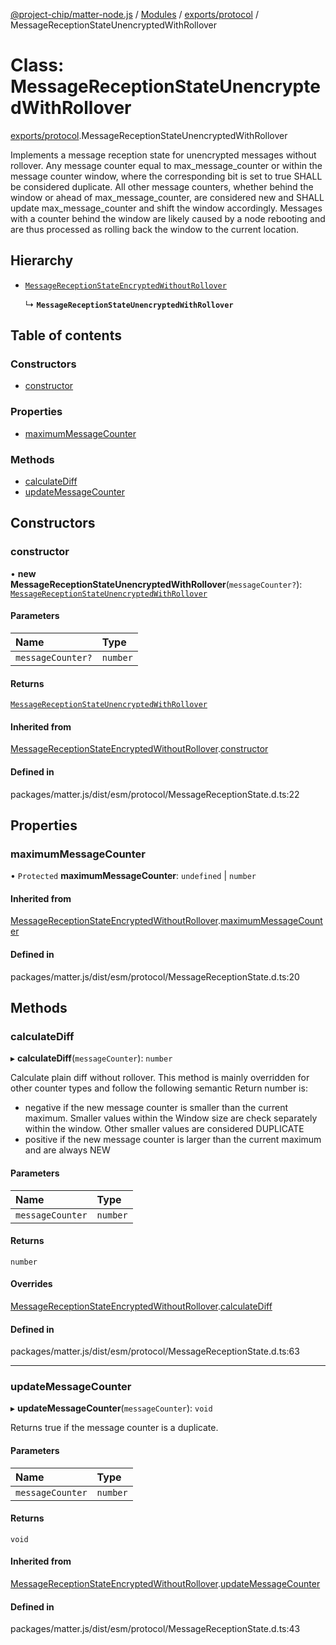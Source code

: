 [@project-chip/matter-node.js](../README.md) / [Modules](../modules.md) / [exports/protocol](../modules/exports_protocol.md) / MessageReceptionStateUnencryptedWithRollover

# Class: MessageReceptionStateUnencryptedWithRollover

[exports/protocol](../modules/exports_protocol.md).MessageReceptionStateUnencryptedWithRollover

Implements a message reception state for unencrypted messages without rollover.
Any message counter equal to max_message_counter or within the message counter window, where the corresponding bit
is set to true SHALL be considered duplicate. All other message counters, whether behind the window or ahead of
max_message_counter, are considered new and SHALL update max_message_counter and shift the window accordingly.
Messages with a counter behind the window are likely caused by a node rebooting and are thus processed as rolling
back the window to the current location.

## Hierarchy

- [`MessageReceptionStateEncryptedWithoutRollover`](exports_protocol.MessageReceptionStateEncryptedWithoutRollover.md)

  ↳ **`MessageReceptionStateUnencryptedWithRollover`**

## Table of contents

### Constructors

- [constructor](exports_protocol.MessageReceptionStateUnencryptedWithRollover.md#constructor)

### Properties

- [maximumMessageCounter](exports_protocol.MessageReceptionStateUnencryptedWithRollover.md#maximummessagecounter)

### Methods

- [calculateDiff](exports_protocol.MessageReceptionStateUnencryptedWithRollover.md#calculatediff)
- [updateMessageCounter](exports_protocol.MessageReceptionStateUnencryptedWithRollover.md#updatemessagecounter)

## Constructors

### constructor

• **new MessageReceptionStateUnencryptedWithRollover**(`messageCounter?`): [`MessageReceptionStateUnencryptedWithRollover`](exports_protocol.MessageReceptionStateUnencryptedWithRollover.md)

#### Parameters

| Name | Type |
| :------ | :------ |
| `messageCounter?` | `number` |

#### Returns

[`MessageReceptionStateUnencryptedWithRollover`](exports_protocol.MessageReceptionStateUnencryptedWithRollover.md)

#### Inherited from

[MessageReceptionStateEncryptedWithoutRollover](exports_protocol.MessageReceptionStateEncryptedWithoutRollover.md).[constructor](exports_protocol.MessageReceptionStateEncryptedWithoutRollover.md#constructor)

#### Defined in

packages/matter.js/dist/esm/protocol/MessageReceptionState.d.ts:22

## Properties

### maximumMessageCounter

• `Protected` **maximumMessageCounter**: `undefined` \| `number`

#### Inherited from

[MessageReceptionStateEncryptedWithoutRollover](exports_protocol.MessageReceptionStateEncryptedWithoutRollover.md).[maximumMessageCounter](exports_protocol.MessageReceptionStateEncryptedWithoutRollover.md#maximummessagecounter)

#### Defined in

packages/matter.js/dist/esm/protocol/MessageReceptionState.d.ts:20

## Methods

### calculateDiff

▸ **calculateDiff**(`messageCounter`): `number`

Calculate plain diff without rollover.
This method is mainly overridden for other counter types and follow the following semantic
Return number is:
* negative if the new message counter is smaller than the current maximum. Smaller values within the Window size
  are check separately within the window. Other smaller values are considered DUPLICATE
* positive if the new message counter is larger than the current maximum and are always NEW

#### Parameters

| Name | Type |
| :------ | :------ |
| `messageCounter` | `number` |

#### Returns

`number`

#### Overrides

[MessageReceptionStateEncryptedWithoutRollover](exports_protocol.MessageReceptionStateEncryptedWithoutRollover.md).[calculateDiff](exports_protocol.MessageReceptionStateEncryptedWithoutRollover.md#calculatediff)

#### Defined in

packages/matter.js/dist/esm/protocol/MessageReceptionState.d.ts:63

___

### updateMessageCounter

▸ **updateMessageCounter**(`messageCounter`): `void`

Returns true if the message counter is a duplicate.

#### Parameters

| Name | Type |
| :------ | :------ |
| `messageCounter` | `number` |

#### Returns

`void`

#### Inherited from

[MessageReceptionStateEncryptedWithoutRollover](exports_protocol.MessageReceptionStateEncryptedWithoutRollover.md).[updateMessageCounter](exports_protocol.MessageReceptionStateEncryptedWithoutRollover.md#updatemessagecounter)

#### Defined in

packages/matter.js/dist/esm/protocol/MessageReceptionState.d.ts:43
